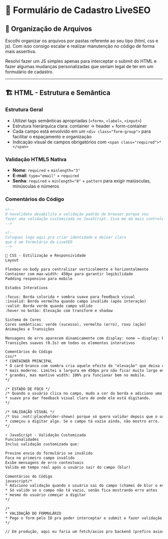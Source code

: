 # 📝 Formulário de Cadastro LiveSEO

## 📁 Organização de Arquivos

Escolhi organizar os arquivos por pastas referente ao seu tipo (html, css e js). Com isso consigo escalar e realizar manutenção no código de forma mais assertiva.

Resolvi fazer um JS simples apenas para interceptar o submit do HTML e fazer algumas mudanças personalizadas que seriam legal de ter em um formulário de cadastro.

---

## 🏗️ HTML - Estrutura e Semântica

### Estrutura Geral
- Utilizei tags semânticas apropriadas (`<form>`, `<label>`, `<input>`)
- Estrutura hierárquica clara: container → header + form-container
- Cada campo está envolvido em um `<div class="form-group">` para facilitar o espaçamento e organização
- Indicação visual de campos obrigatórios com `<span class="required">*</span>`

### Validação HTML5 Nativa
- **Nome**: `required` + `minlength="3"`
- **E-mail**: `type="email"` + `required`
- **Senha**: `required` + `minlength="8"` + `pattern` para exigir maiúsculas, minúsculas e números

### Comentários do Código
```html
<!-- 
O novalidate desabilita a validação padrão do browser porque vou
fazer uma validação customizada no JavaScript. Isso me dá mais controle.
-->

<!-- 
Coloquei logo aqui pra criar identidade e deixar claro
que é um formulário da LiveSEO
-->

🎨 CSS - Estilização e Responsividade
Layout

Flexbox no body para centralizar verticalmente e horizontalmente
Container com max-width: 450px para garantir legibilidade
Padding responsivo para mobile

Estados Interativos

:focus: Borda colorida + sombra suave para feedback visual
:invalid: Borda vermelha quando campo inválido (após interação)
:valid: Borda verde quando campo válido
:hover no botão: Elevação com transform e shadow

Sistema de Cores
Cores semânticas: verde (sucesso), vermelho (erro), roxo (ação)
Animações e Transições

Mensagens de erro aparecem dinamicamente com display: none → display: block
Transições suaves (0.3s) em todos os elementos interativos

Comentários do Código
css/* 
* CONTAINER PRINCIPAL
* O card branco com sombra cria aquele efeito de "elevação" que deixa o design
* mais moderno. Limitei a largura em 450px pra não ficar muito largo em telas
* grandes, mas mantive width: 100% pra funcionar bem no mobile.
*/

/* ESTADO DE FOCO */
/* Quando o usuário clica no campo, mudo a cor da borda e adiciono uma sombra
* suave pra dar feedback visual claro de onde ele está digitando.
*/

/* VALIDAÇÃO VISUAL */
/* Uso :not(:placeholder-shown) porque só quero validar depois que o usuário
* começou a digitar algo. Se o campo tá vazio ainda, não mostro erro.
*/

⚡ JavaScript - Validação Customizada
Funcionalidades
Inclui validação customizada que:

Previne envio do formulário se inválido
Foca no primeiro campo inválido
Exibe mensagens de erro contextuais
Valida em tempo real após o usuário sair do campo (blur)

Comentários do Código
javascript/* 
* Adiciono validação quando o usuário sai do campo (chamei de blur o evento)
* Só valido se o campo não tá vazio, senão fica mostrando erro antes
* mesmo do usuário começar a digitar
*/

/* 
* VALIDAÇÃO DO FORMULÁRIO
* Pego o form pelo ID pra poder interceptar o submit e fazer validação customizada
*/

// Em produção, aqui eu faria um fetch/axios pro backend (prefiro axios)